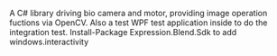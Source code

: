 A C# library driving bio camera and motor, providing image operation fuctions via OpenCV. Also a test WPF test application inside to do the integration test. 
Install-Package Expression.Blend.Sdk to add windows.interactivity
